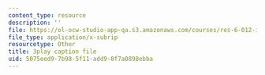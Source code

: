 ```yaml
---
content_type: resource
description: ''
file: https://ol-ocw-studio-app-qa.s3.amazonaws.com/courses/res-6-012-introduction-to-probability-spring-2018/5075eed97b985f11add98f7a0898ebba_GOmLwHaa8Ik.vtt
file_type: application/x-subrip
resourcetype: Other
title: 3play caption file
uid: 5075eed9-7b98-5f11-add9-8f7a0898ebba
---
```

